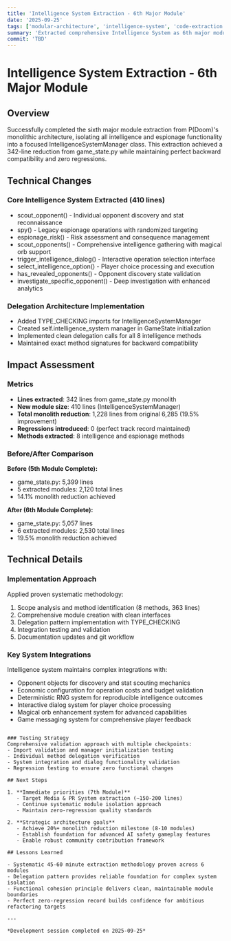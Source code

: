 ```yaml
---
title: 'Intelligence System Extraction - 6th Major Module'
date: '2025-09-25'
tags: ['modular-architecture', 'intelligence-system', 'code-extraction', 'refactoring']
summary: 'Extracted comprehensive Intelligence System as 6th major module achieving 19.5% total monolith reduction'
commit: 'TBD'
---
```


# Intelligence System Extraction - 6th Major Module

## Overview

Successfully completed the sixth major module extraction from P(Doom)'s monolithic architecture, isolating all intelligence and espionage functionality into a focused IntelligenceSystemManager class. This extraction achieved a 342-line reduction from game_state.py while maintaining perfect backward compatibility and zero regressions.

## Technical Changes

### Core Intelligence System Extracted (410 lines)
- scout_opponent() - Individual opponent discovery and stat reconnaissance
- spy() - Legacy espionage operations with randomized targeting
- espionage_risk() - Risk assessment and consequence management
- scout_opponents() - Comprehensive intelligence gathering with magical orb support
- trigger_intelligence_dialog() - Interactive operation selection interface
- select_intelligence_option() - Player choice processing and execution
- has_revealed_opponents() - Opponent discovery state validation
- investigate_specific_opponent() - Deep investigation with enhanced analytics

### Delegation Architecture Implementation
- Added TYPE_CHECKING imports for IntelligenceSystemManager
- Created self.intelligence_system manager in GameState initialization
- Implemented clean delegation calls for all 8 intelligence methods
- Maintained exact method signatures for backward compatibility

## Impact Assessment

### Metrics
- **Lines extracted**: 342 lines from game_state.py monolith
- **New module size**: 410 lines (IntelligenceSystemManager)
- **Total monolith reduction**: 1,228 lines from original 6,285 (19.5% improvement)
- **Regressions introduced**: 0 (perfect track record maintained)
- **Methods extracted**: 8 intelligence and espionage methods

### Before/After Comparison
**Before (5th Module Complete):**
- game_state.py: 5,399 lines
- 5 extracted modules: 2,120 total lines
- 14.1% monolith reduction achieved

**After (6th Module Complete):**
- game_state.py: 5,057 lines  
- 6 extracted modules: 2,530 total lines
- 19.5% monolith reduction achieved

## Technical Details

### Implementation Approach
Applied proven systematic methodology:
1. Scope analysis and method identification (8 methods, 363 lines)
2. Comprehensive module creation with clean interfaces
3. Delegation pattern implementation with TYPE_CHECKING
4. Integration testing and validation
5. Documentation updates and git workflow

### Key System Integrations
Intelligence system maintains complex integrations with:
- Opponent objects for discovery and stat scouting mechanics
- Economic configuration for operation costs and budget validation
- Deterministic RNG system for reproducible intelligence outcomes
- Interactive dialog system for player choice processing
- Magical orb enhancement system for advanced capabilities
- Game messaging system for comprehensive player feedback
```

### Testing Strategy
Comprehensive validation approach with multiple checkpoints:
- Import validation and manager initialization testing
- Individual method delegation verification
- System integration and dialog functionality validation
- Regression testing to ensure zero functional changes

## Next Steps

1. **Immediate priorities (7th Module)**
   - Target Media & PR System extraction (~150-200 lines)
   - Continue systematic module isolation approach
   - Maintain zero-regression quality standards

2. **Strategic architecture goals**
   - Achieve 20%+ monolith reduction milestone (8-10 modules)
   - Establish foundation for advanced AI safety gameplay features
   - Enable robust community contribution framework

## Lessons Learned

- Systematic 45-60 minute extraction methodology proven across 6 modules
- Delegation pattern provides reliable foundation for complex system isolation
- Functional cohesion principle delivers clean, maintainable module boundaries
- Perfect zero-regression record builds confidence for ambitious refactoring targets

---

*Development session completed on 2025-09-25*
